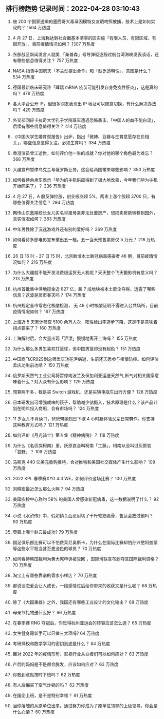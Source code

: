 
## 排行榜趋势 记录时间：2022-04-28 03:10:43
  
  1. 被 200 个国家通缉的墨西哥大毒枭因模特女友晒吻照被捕，技术上是如何实现的？ 1504 万热度
    
  2. 4 月 27 日，上海称达到社会面基本清零的区实施「有限人员、有限区域、有限开放」，目前疫情情况如何？ 1307 万热度
    
  3. 东部战区新闻发言人就美 「桑普森」号导弹驱逐舰过航台湾海峡发表谈话，还有哪些信息值得关注？ 757 万热度
    
  4. NASA 指责中国航天「不主动提出合作」和「缺乏透明性」，意图是什么？ 534 万热度
    
  5. 德国最新临床研究称「辉瑞 mRNA 疫苗可能引发自身免疫性肝炎」，这是真的吗？ 479 万热度
    
  6. 各大平台公开 IP，但很多网友表现出 IP 地址可以随意切换，有什么解决办法吗？ 429 万热度
    
  7. 外交部回应卡拉奇大学孔子学院班车遭遇恐怖袭击，「中国人的血不能白流」，后续有哪些信息值得关注？ 414 万热度
    
  8. 《中国大学生婚育观报告》出炉，指出「微博、豆瓣与生育意愿存在负相关」，哪些信息值得关注，必须生育吗？ 384 万热度
    
  9. 香港演员曾江逝世，如何评价他一生的成就？你对他的哪个角色最为难忘？ 368 万热度
    
  10. 大疆宣布暂停乌克兰与俄罗斯业务，这会给两国带来哪些影响？ 353 万热度
    
  11. 如何看待余承东表示「华为的手机供应得到了极大地改善，今年我们华为手机开始回来了」？ 336 万热度
    
  12. 4 月 27 日，A 股反弹拉涨，创业板涨超 5%，两市上涨个股超 3700 只，有哪些值得关注信息？ 294 万热度
    
  13. 网传山东蓝翔校长女儿实名举报母亲非法处置房产，想把卖房款转移到国外，真实情况如何？ 283 万热度
    
  14. 中年男性除了沉迷游戏外还有别的爱好吗？ 269 万热度
    
  15. 如何看待多部电影宣布撤出五一档，五一当天预售票房仅 5 万元？ 218 万热度
    
  16. 26 日 16 时 - 27 日 15 时，北京新增本土新冠病毒感染者 46 例，目前疫情情况如何？ 216 万热度
    
  17. 为什么大疆就不能开发消费级运货无人机呢？天天整个飞天摄影机有意义吗？ 213 万热度
    
  18. 杭州首批集中供地揽金近 827 亿，超 7 成地块被本土房企夺得，透露了哪些信息？这波是房市春天吗？ 174 万热度
    
  19. 杭州规定全市常态化核酸检测， 无 48 小时核酸证明不得进入公共场所，目前疫情情况如何？ 167 万热度
    
  20. 上海近 5 天累计筛查 5100 余万人次，阳性检出率逐步下降，这是不是意味着拐点要来了？ 160 万热度
    
  21. 上海解封后，会大量出现「沪漂」慢慢地离开上海吗？ 155 万热度
    
  22. 为什么那么多男生喜欢打篮球，但中国男篮却没有起色？ 151 万热度
    
  23. 中国商飞CR929副总师孟庆功在沪病逝，生前还志愿参与疫情防控。如何评价孟庆功生前功绩？ 150 万热度
    
  24. 俄罗斯天然气工业公司将暂停向波兰及保加利亚运送天然气,断气对相关国家意味着什么？对大众有什么影响？ 129 万热度
    
  25. 预算两千多，我是买 Switch 游戏机，还是买辆电瓶车出行方便？ 128 万热度
    
  26. 日本研发出可增强咸味的筷子，帮助减少钠摄入，技术原理是什么？该产品计划在明年投入商用，会有市场吗？ 124 万热度
    
  27. 11  岁女儿不肯读书，爸爸带她烈日下挖 4 小时藕体验父辈日常劳作。你支持这种教育方式吗？ 121 万热度
    
  28. 如何评价《月光骑士》第五集《精神病院》？ 118 万热度
    
  29. 为什么《名侦探柯南》里，灰原哀会叫柯南「工藤」，柯南从没叫过灰原哀「宫野」？ 109 万热度
    
  30. 马斯克 440 亿美元收购推特，会对推特和美国社交媒体产生什么影响？ 109 万热度
    
  31. 2022 KPL 春季赛XYG 4:3 WE，如何评价这场比赛？ 100 万热度
    
  32. 刘畊宏最近怎么那么火啊？ 94 万热度
    
  33. 美国疾控中心称约 58% 的美国人曾感染新冠病毒，这一数据说明了什么？ 92 万热度
    
  34. 小说《水浒传》中，假如镇关西忍耐切了十斤软筋脆骨，鲁达会放过他吗？ 90 万热度
    
  35. 荧幕上哪个赵云最成功? 79 万热度
    
  36. 国足俱乐部比赛可以不怕费莱尼奥斯卡，为什么在国际比赛却怕孙兴慜阿兹蒙等这些水平相当甚至更逊色的球员？ 70 万热度
    
  37. 如何看待韩国裁判为黄大宪申诉被驳回 ，国际滑联宣布剥夺其国际裁判资格？ 70 万热度
    
  38. 淘宝上有哪些靠谱的香水小样店？ 70 万热度
    
  39. 都说谈恋爱会让人成长，一段感情过后给你带来的收获又是什么呢？ 68 万热度
    
  40. 除了《大国重器》之外，我国还有哪些工业设计的文化输出？ 68 万热度
    
  41. 母亲节礼物送什么好？ 66 万热度
    
  42. 在春季赛 RNG 夺冠后，你觉得杭州亚运会的阵容应该怎么选？ 65 万热度
    
  43. 女生健身房新手可以只做三大项吗? 64 万热度
    
  44. 考研择校和数学学习的密钥到底是什么？ 64 万热度
    
  45. 面对 2022 年的疫情形势，影视行业从业者们可以如何应对？ 63 万热度
    
  46. 产后的妈妈是不是都会脱发，应该如何应对？ 63 万热度
    
  47. 你敢到点就按时下班吗？ 62 万热度
    
  48. 有人后悔买了空气炸锅的吗？ 62 万热度
    
  49. 在国企上班，是不是特别幸福？ 61 万热度
    
  50. 当你落魄的从原单位出来，通过努力你成为了原单位领导的上级领导，你会是什么心情？ 60 万热度
    